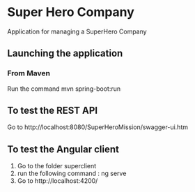 # Super Hero Company
Application for managing a SuperHero Company
## Launching the application
### From Maven
Run the command mvn spring-boot:run

## To test the REST API
Go to http://localhost:8080/SuperHeroMission/swagger-ui.htm

## To test the Angular client
1. Go to the folder superclient
2. run the following command : ng serve
3. Go to http://localhost:4200/


